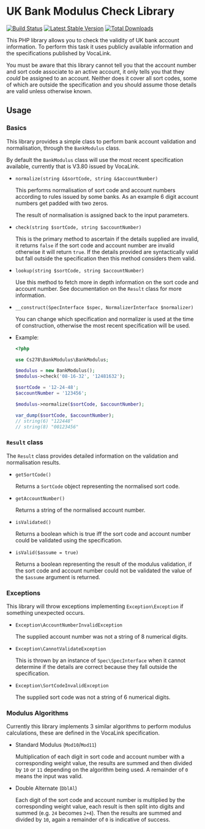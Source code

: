 UK Bank Modulus Check Library
=============================

[![Build Status](https://travis-ci.org/cs278/bank-modulus.svg?branch=master)](https://travis-ci.org/cs278/bank-modulus)
[![Latest Stable Version](https://poser.pugx.org/cs278/bank-modulus/v/stable.svg)](https://packagist.org/packages/cs278/bank-modulus)
[![Total Downloads](https://poser.pugx.org/cs278/bank-modulus/downloads.svg)](https://packagist.org/packages/cs278/bank-modulus)

This PHP library allows you to check the validity of UK bank account
information. To perform this task it uses publicly available information and
the specifications published by VocaLink.

You must be aware that this library cannot tell you that the account number and
sort code associate to an active account, it only tells you that they *could* be
assigned to an account. Neither does it cover all sort codes, some of which are
outside the specification and you should assume those details are valid unless
otherwise known.

Usage
-----

### Basics

This library provides a simple class to perform bank account validation and
normalisation, through the `BankModulus` class.

By default the `BankModulus` class will use the most recent specification
available, currently that is V3.80 issued by VocaLink.

* `normalize(string &$sortCode, string &$accountNumber)`

  This performs normalisation of sort code and account numbers according to rules
  issued by some banks. As an example 6 digit account numbers get padded with two
  zeros.

  The result of normalisation is assigned back to the input parameters.

* `check(string $sortCode, string $accountNumber)`

  This is the primary method to ascertain if the details supplied are invalid, it
  returns `false` if the sort code and account number are invalid otherwise it
  will return `true`. If the details provided are syntactically valid but fall
  outside the specification then this method considers them valid.

* `lookup(string $sortCode, string $accountNumber)`

  Use this method to fetch more in depth information on the sort code and account
  number. See documentation on the `Result` class for more information.

* `__construct(SpecInterface $spec, NormalizerInterface $normalizer)`

  You can change which specification and normalizer is used at the time of
  construction, otherwise the most recent specification will be used.

* Example:

  ```php
  <?php

  use Cs278\BankModulus\BankModulus;

  $modulus = new BankModulus();
  $modulus->check('08-16-32', '12481632');

  $sortCode = '12-24-48';
  $accountNumber = '123456';

  $modulus->normalize($sortCode, $accountNumber);

  var_dump($sortCode, $accountNumber);
  // string(6) "122448"
  // string(8) "00123456"
  ```

### `Result` class

The `Result` class provides detailed information on the validation and
normalisation results.

* `getSortCode()`

  Returns a `SortCode` object representing the normalised sort code.

* `getAccountNumber()`

  Returns a string of the normalised account number.

* `isValidated()`

  Returns a boolean which is true iff the sort code and account number could be
  validated using the specification.

* `isValid($assume = true)`

  Returns a boolean representing the result of the modulus validation, if the
  sort code and account number could not be validated the value of the `$assume`
  argument is returned.

### Exceptions

This library will throw exceptions implementing `Exception\Exception` if
something unexpected occurs.

* `Exception\AccountNumberInvalidException`

  The supplied account number was not a string of 8 numerical digits.

* `Exception\CannotValidateException`

  This is thrown by an instance of `Spec\SpecInterface` when it cannot determine
  if the details are correct because they fall outside the specification.

* `Exception\SortCodeInvalidException`

  The supplied sort code was not a string of 6 numerical digits.


### Modulus Algorithms

Currently this library implements 3 similar algorithms to perform modulus
calculations, these are defined in the VocaLink specification.

* Standard Modulus (`Mod10`/`Mod11`)

  Multiplication of each digit in sort code and account number with a
  corresponding weight value, the results are summed and then divided by `10` or
  `11` depending on the algorithm being used. A remainder of `0` means the input
  was valid.

* Double Alternate (`DblAl`)

  Each digit of the sort code and account number is multiplied by the corresponding
  weight value, each result is then split into digits and summed (e.g. `24` becomes
  `2+4`). Then the results are summed and divided by `10`, again a remainder of
  `0` is indicative of success.
